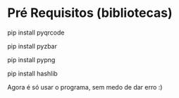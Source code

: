 # Pré Requisitos (bibliotecas)

pip install pyqrcode

pip install pyzbar

pip install pypng

pip install hashlib

Agora é só usar o programa, sem medo de dar erro :)
